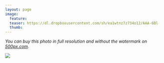 ```yaml
---
layout: page
image:
  feature:
  teaser: https://dl.dropboxusercontent.com/sh/ea1wtnz7z734o12/AAA-6Bl-4komtCqYLNqioXMDa/luontokuvat/syksy/2/DS34536-245px.jpg
  thumb:
---
```


*You can buy this photo in full resolution and without the watermark on [500px.com](https://500px.com/minimuutticom/galleries/autumn-colours).*

[![](https://dl.dropboxusercontent.com/sh/ea1wtnz7z734o12/AAD2UZPNZV092lNB_gHTgAq4a/luontokuvat/syksy/2/DS34536-800px.jpg)](https://dl.dropboxusercontent.com/sh/ea1wtnz7z734o12/AAD1c-D8J39klB15od_PhaRMa/luontokuvat/syksy/2/DS34536.jpg)
